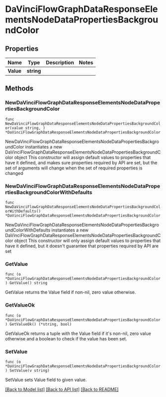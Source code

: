 # DaVinciFlowGraphDataResponseElementsNodeDataPropertiesBackgroundColor

## Properties

Name | Type | Description | Notes
------------ | ------------- | ------------- | -------------
**Value** | **string** |  | 

## Methods

### NewDaVinciFlowGraphDataResponseElementsNodeDataPropertiesBackgroundColor

`func NewDaVinciFlowGraphDataResponseElementsNodeDataPropertiesBackgroundColor(value string, ) *DaVinciFlowGraphDataResponseElementsNodeDataPropertiesBackgroundColor`

NewDaVinciFlowGraphDataResponseElementsNodeDataPropertiesBackgroundColor instantiates a new DaVinciFlowGraphDataResponseElementsNodeDataPropertiesBackgroundColor object
This constructor will assign default values to properties that have it defined,
and makes sure properties required by API are set, but the set of arguments
will change when the set of required properties is changed

### NewDaVinciFlowGraphDataResponseElementsNodeDataPropertiesBackgroundColorWithDefaults

`func NewDaVinciFlowGraphDataResponseElementsNodeDataPropertiesBackgroundColorWithDefaults() *DaVinciFlowGraphDataResponseElementsNodeDataPropertiesBackgroundColor`

NewDaVinciFlowGraphDataResponseElementsNodeDataPropertiesBackgroundColorWithDefaults instantiates a new DaVinciFlowGraphDataResponseElementsNodeDataPropertiesBackgroundColor object
This constructor will only assign default values to properties that have it defined,
but it doesn't guarantee that properties required by API are set

### GetValue

`func (o *DaVinciFlowGraphDataResponseElementsNodeDataPropertiesBackgroundColor) GetValue() string`

GetValue returns the Value field if non-nil, zero value otherwise.

### GetValueOk

`func (o *DaVinciFlowGraphDataResponseElementsNodeDataPropertiesBackgroundColor) GetValueOk() (*string, bool)`

GetValueOk returns a tuple with the Value field if it's non-nil, zero value otherwise
and a boolean to check if the value has been set.

### SetValue

`func (o *DaVinciFlowGraphDataResponseElementsNodeDataPropertiesBackgroundColor) SetValue(v string)`

SetValue sets Value field to given value.



[[Back to Model list]](../README.md#documentation-for-models) [[Back to API list]](../README.md#documentation-for-api-endpoints) [[Back to README]](../README.md)


